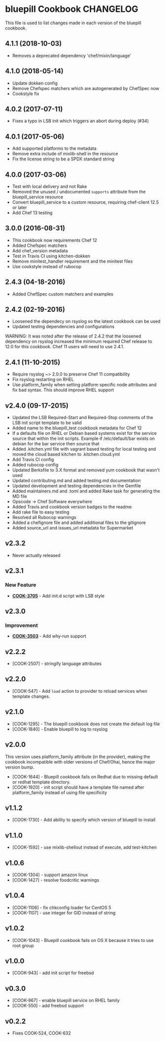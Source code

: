 # bluepill Cookbook CHANGELOG

This file is used to list changes made in each version of the bluepill cookbook.

## 4.1.1 (2018-10-03)

- Removes a deprecated dependency 'chef/mixin/language'

## 4.1.0 (2018-05-14)

- Update dokken config
- Remove Chefspec matchers which are autogenerated by ChefSpec now
- Cookstyle fix

## 4.0.2 (2017-07-11)

- Fixes a typo in LSB init which triggers an abort during deploy (#34)

## 4.0.1 (2017-05-06)

- Add supported platforms to the metadata
- Remove extra include of mixlib-shell in the resource
- Fix the license string to be a SPDX standard string

## 4.0.0 (2017-03-06)

- Test with local delivery and not Rake
- Removed the unused / undocumented `supports` attribute from the bluepill_service resource
- Convert bluepill_service to a custom resource, requiring chef-client 12.5 or later
- Add Chef 13 testing

## 3.0.0 (2016-08-31)

- This cookbook now requirements Chef 12
- Added Chefspec matchers
- Add chef_version metadata
- Test in Travis CI using kitchen-dokken
- Remove minitest_handler requirement and the minitest files
- Use cookstyle instead of rubocop

## 2.4.3 (04-18-2016)

- Added ChefSpec custom matchers and examples

## 2.4.2 (02-19-2016)

- Loosened the dependecy on rsyslog so the latest cookbook can be used
- Updated testing dependencies and configurations

WARNING: It was noted after the release of 2.4.2 that the loosened dependency on rsyslog increased the minimum required Chef release to 12.0 for this cookbook. Chef 11 users will need to use 2.4.1.

## 2.4.1 (11-10-2015)

- Require rsyslog ~> 2.0.0 to preserve Chef 11 compatibility
- Fix rsyslog restarting on RHEL
- Use platform_family when setting platform specific node attributes and fix bad syntax. This should improve RHEL support

## v2.4.0 (09-17-2015)

- Updated the LSB Required-Start and Required-Stop comments of the LSB init script template to be valid
- Added name to the bluepill_test cookbook metadata for Chef 12
- If a defaults file on RHEL or Debian based systems exist for the service source that within the init scripts. Example if /etc/default/bar exists on debian for the bar service then source that
- Added .kitchen.yml file with vagrant based testing for local testing and moved the cloud based kitchen to .kitchen.cloud.yml
- Add Travis CI config
- Added rubocop config
- Updated Berksfile to 3.X format and removed yum cookbook that wasn't used
- Updated contributing.md and added testing.md documentation
- Updated development and testing dependencies in the Gemfile
- Added maintainers.md and .toml and added Rake task for generating the MD file
- Opscode -> Chef Software everywhere
- Added Travis and cookbook version badges to the readme
- Add rake file to easy testing
- Resolved all Rubocop warnings
- Added a chefignore file and added additional files to the gitignore
- Added source_url and issues_url metadata for Supermarket

## v2.3.2

- Never actually released

## v2.3.1

### New Feature

- **[COOK-3705](https://tickets.chef.io/browse/COOK-3705)** - Add init.d script with LSB style

## v2.3.0

### Improvement

- **[COOK-3503](https://tickets.chef.io/browse/COOK-3503)** - Add why-run support

## v2.2.2

- [COOK-2507] - stringify language attributes

## v2.2.0

- [COOK-547] - Add `load` action to provider to reload services when template changes.

## v2.1.0

- [COOK-1295] - The bluepill cookbook does not create the default log file
- [COOK-1840] - Enable bluepill to log to rsyslog

## v2.0.0

This version uses platform_family attribute (in the provider), making the cookbook incompatible with older versions of Chef/Ohai, hence the major version bump.

- [COOK-1644] - Bluepill cookbook fails on Redhat due to missing default or redhat template directory.
- [COOK-1920] - init script should have a template file named after platform_family instead of using file specificity

## v1.1.2

- [COOK-1730] - Add ability to specify which version of bluepill to install

## v1.1.0

- [COOK-1592] - use mixlib-shellout instead of execute, add test-kitchen

## v1.0.6

- [COOK-1304] - support amazon linux
- [COOK-1427] - resolve foodcritic warnings

## v1.0.4

- [COOK-1106] - fix chkconfig loader for CentOS 5
- [COOK-1107] - use integer for GID instead of string

## v1.0.2

- [COOK-1043] - Bluepill cookbook fails on OS X because it tries to use root group

## v1.0.0

- [COOK-943] - add init script for freebsd

## v0.3.0

- [COOK-867] - enable bluepill service on RHEL family
- [COOK-550] - add freebsd support

## v0.2.2

- Fixes COOK-524, COOK-632
